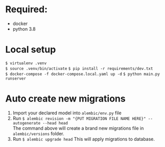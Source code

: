 # Required:
 - docker
 - python 3.8

# Local setup  
`$ virtualenv .venv`  
`$ source .venv/bin/activate` 
`$ pip install -r requirements/dev.txt`  
`$ docker-compose -f docker-compose.local.yaml up -d` 
`$ python main.py runserver`  

# Auto create new migrations
1. Import your declared model into `alembic/env.py` file  
2. Run `$ alembic revision -m "{PUT MIGRATION FILE NAME HERE}" --autogenerate --head head`  
The command above will create a brand new migrations file in `alembic/versions` folder.
3. Run `$ alembic upgrade head`
This will apply migrations to database.
